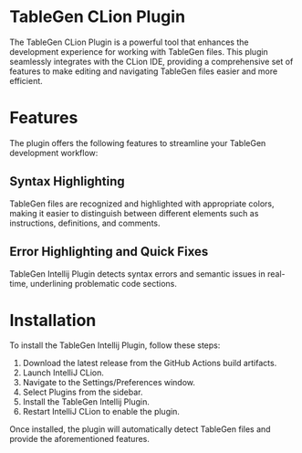 # TableGen CLion Plugin
The TableGen CLion Plugin is a powerful tool that enhances the development experience for working with TableGen files. This plugin seamlessly integrates with the CLion IDE, providing a comprehensive set of features to make editing and navigating TableGen files easier and more efficient.

# Features
The plugin offers the following features to streamline your TableGen development workflow:

## Syntax Highlighting
TableGen files are recognized and highlighted with appropriate colors, making it easier to distinguish between different elements such as instructions, definitions, and comments.  

## Error Highlighting and Quick Fixes
TableGen Intellij Plugin detects syntax errors and semantic issues in real-time, underlining problematic code sections. 


# Installation
To install the TableGen Intellij Plugin, follow these steps:

1. Download the latest release from the GitHub Actions build artifacts.
2. Launch IntelliJ CLion.
2. Navigate to the Settings/Preferences window.
3. Select Plugins from the sidebar.
4. Install the TableGen Intellij Plugin.
5. Restart IntelliJ CLion to enable the plugin.

Once installed, the plugin will automatically detect TableGen files and provide the aforementioned features.